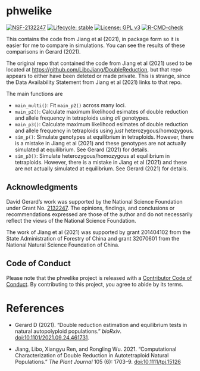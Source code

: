 
<!-- README.md is generated from README.Rmd. Please edit that file -->

# phwelike

<!-- badges: start -->

[![NSF-2132247](https://img.shields.io/badge/NSF-2132247-blue.svg)](https://nsf.gov/awardsearch/showAward?AWD_ID=2132247)
[![Lifecycle:
stable](https://img.shields.io/badge/lifecycle-stable-brightgreen.svg)](https://lifecycle.r-lib.org/articles/stages.html#stable)
[![License: GPL
v3](https://img.shields.io/badge/License-GPL%20v3-blue.svg)](https://www.gnu.org/licenses/gpl-3.0)
[![R-CMD-check](https://github.com/dcgerard/phwelike/workflows/R-CMD-check/badge.svg)](https://github.com/dcgerard/phwelike/actions)
<!-- badges: end -->

This contains the code from Jiang et al (2021), in package form so it is
easier for me to compare in simulations. You can see the results of
these comparisons in Gerard (2021).

The original repo that contained the code from Jiang et al (2021) used
to be located at <https://github.com/LiboJiang/DoubleReduction>, but
that repo appears to either have been deleted or made private. This is
strange, since the Data Availability Statement from Jiang et al (2021)
links to that repo.

The main functions are

-   `main_multi()`: Fit `main_p2()` across many loci.
-   `main_p2()`: Calculate maximum likelihood esimates of double
    reduction and allele frequency in tetraploids using *all* genotypes.
-   `main_p3()`: Calculate maximum likelihood esimates of double
    reduction and allele frequency in tetraploids using *just*
    heterozygous/homozygous.
-   `sim_p()`: Simulate genotypes at equilibrium in tetraploids.
    However, there is a mistake in Jiang et al (2021) and these
    genotypes are not actually simulated at equilibrium. See
    Gerard (2021) for details.
-   `sim_p3()`: Simulate heterozygous/homozygous at equilibrium in
    tetraploids. However, there is a mistake in Jiang et al (2021) and
    these are not actually simulated at equilibrium. See Gerard (2021)
    for details.

## Acknowledgments

David Gerard’s work was supported by the National Science Foundation
under Grant
No. [2132247](https://www.nsf.gov/awardsearch/showAward?AWD_ID=2132247).
The opinions, findings, and conclusions or recommendations expressed are
those of the author and do not necessarily reflect the views of the
National Science Foundation.

The work of Jiang et al (2021) was supported by grant 201404102 from the
State Administration of Forestry of China and grant 32070601 from the
National Natural Science Foundation of China.

## Code of Conduct

Please note that the phwelike project is released with a [Contributor
Code of
Conduct](https://contributor-covenant.org/version/2/0/CODE_OF_CONDUCT.html).
By contributing to this project, you agree to abide by its terms.

# References

-   Gerard D (2021). “Double reduction estimation and equilibrium tests
    in natural autopolyploid populations.” *bioRxiv*.
    [doi:10.1101/2021.09.24.461731](https://doi.org/10.1101/2021.09.24.461731).

-   Jiang, Libo, Xiangyu Ren, and Rongling Wu. 2021. “Computational
    Characterization of Double Reduction in Autotetraploid Natural
    Populations.” *The Plant Journal* 105 (6): 1703–9.
    [doi:10.1111/tpj.15126](https://doi.org/10.1111/tpj.15126)
